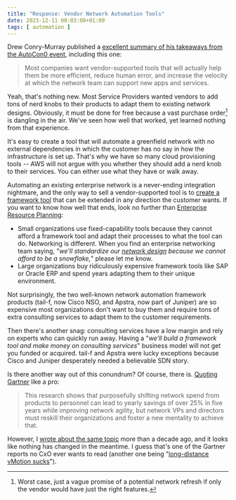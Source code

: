 ```yaml
---
title: "Response: Vendor Network Automation Tools"
date: 2023-12-11 08:03:00+01:00
tags: [ automation ]
---
```

Drew Conry-Murray published a [excellent summary of his takeaways from the AutoCon0 event](https://packetpushers.net/3-takeaways-from-autocon0/), including this one:

> Most companies want vendor-supported tools that will actually help them be more efficient, reduce human error, and increase the velocity at which the network team can support new apps and services.

Yeah, that's nothing new. Most Service Providers wanted vendors to add tons of nerd knobs to their products to adapt them to existing network designs. Obviously, it must be done for free because a vast purchase order[^VP] is dangling in the air. We've seen how well that worked, yet learned nothing from that experience.
<!--more-->
[^VP]: Worst case, just a vague promise of a potential network refresh if only the vendor would have just the right features.

It's easy to create a tool that will automate a greenfield network with no external dependencies in which the customer has no say in how the infrastructure is set up. That's why we have so many cloud provisioning tools -- AWS will not argue with you whether they should add a nerd knob to their services. You can either use what they have or walk away.

Automating an existing enterprise network is a never-ending integration nightmare, and the only way to sell a vendor-supported tool is to [create a framework tool](/2018/05/why-is-network-automation-so-hard/) that can be extended in any direction the customer wants. If you want to know how well that ends, look no further than [Enterprise Resource Planning](https://en.wikipedia.org/wiki/Enterprise_resource_planning):

* Small organizations use fixed-capability tools because they cannot afford a framework tool and adapt their processes to what the tool can do. Networking is different. When you find an enterprise networking team saying, "_we'll standardize our [network design](/2013/04/this-is-what-makes-networking-so-complex/) because we cannot afford to be a snowflake,_" please let me know.
* Large organizations buy ridiculously expensive framework tools like SAP or Oracle ERP and spend years adapting them to their unique environment.

Not surprisingly, the two well-known network automation framework products (tail-f, now Cisco NSO, and Apstra, now part of Juniper) are so expensive most organizations don't want to buy them and require tons of extra consulting services to adapt them to the customer requirements.

Then there's another snag: consulting services have a low margin and rely on experts who can quickly run away. Having a "_we'll build a framework tool and make money on consulting services_" business model will not get you funded or acquired. tail-f and Apstra were lucky exceptions because Cisco and Juniper desperately needed a believable SDN story.

Is there another way out of this conundrum? Of course, there is. [Quoting Gartner](https://www.gartner.com/en/documents/3446727) like a pro:

> This research shows that purposefully shifting network spend from products to personnel can lead to yearly savings of over 25% in five years while improving network agility, but network VPs and directors must reskill their organizations and foster a new mentality to achieve that.

However, I [wrote about the same topic](/2013/03/where-is-my-vlan-provisioning/) more than a decade ago, and it looks like nothing has changed in the meantime. I guess that's one of the Gartner reports no CxO ever wants to read (another one being "[long-distance vMotion sucks](https://www.gartner.com/en/documents/3869101)").
